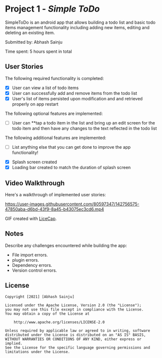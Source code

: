 # Project 1 - *Simple ToDo*

SimpleToDo is an android app that allows building a todo list and basic todo items management functionality including adding new items, editing and deleting an existing item.

Submitted by: Abhash  Sainju

Time spent: 5 hours spent in total

## User Stories

The following required functionality is completed:

* [x] User can view a list of todo items
* [x] User can successfully add and remove items from the todo list
* [x] User's list of items persisted upon modification and and retrieved properly on app restart

The following optional features are implemented:

* [ ] User can **tap a todo item in the list and bring up an edit screen for the todo item and then have any changes to the text reflected in the todo list

The following additional features are implemented:

* [ ] List anything else that you can get done to improve the app functionality!
- [x] Splash screen created
- [x] Loading bar created to match the duration of splash screen  

## Video Walkthrough

Here's a walkthrough of implemented user stories:



https://user-images.githubusercontent.com/80597347/142756575-47850aba-d6bd-43f9-8a45-b43075ec3cd6.mp4




GIF created with [LiceCap](http://www.cockos.com/licecap/).

## Notes

Describe any challenges encountered while building the app:

- File import errors.
- plugin errors.
- Dependency errors.
- Version control errors.

## License

    Copyright [2021] [Abhash Sainju]

    Licensed under the Apache License, Version 2.0 (the "License");
    you may not use this file except in compliance with the License.
    You may obtain a copy of the License at

        http://www.apache.org/licenses/LICENSE-2.0

    Unless required by applicable law or agreed to in writing, software
    distributed under the License is distributed on an "AS IS" BASIS,
    WITHOUT WARRANTIES OR CONDITIONS OF ANY KIND, either express or implied.
    See the License for the specific language governing permissions and
    limitations under the License.
